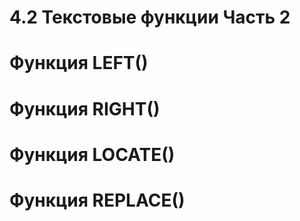 # 4.2 Текстовые функции Часть 2

# Функция LEFT()

# Функция RIGHT()

# Функция LOCATE()

# Функция REPLACE()
